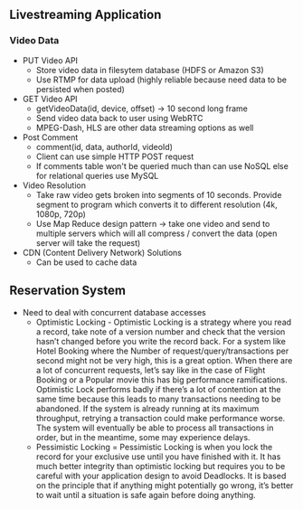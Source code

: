 ## Livestreaming Application
### Video Data
- PUT Video API
  - Store video data in filesytem database (HDFS or Amazon S3)
  - Use RTMP for data upload (highly reliable because need data to be persisted when posted)
- GET Video API
  - getVideoData(id, device, offset) -> 10 second long frame
  - Send video data back to user using WebRTC 
  - MPEG-Dash, HLS are other data streaming options as well
- Post Comment
  - comment(id, data, authorId, videoId)
  - Client can use simple HTTP POST request
  - If comments table won't be queried much than can use NoSQL else for relational queries use MySQL
- Video Resolution
  - Take raw video gets broken into segments of 10 seconds. Provide segment to program which converts it to different resolution (4k, 1080p, 720p)
  - Use Map Reduce design pattern -> take one video and send to multiple servers which will all compress / convert the data (open server will take the request)
- CDN (Content Delivery Network) Solutions
  - Can be used to cache data

## Reservation System
- Need to deal with concurrent database accesses
  - Optimistic Locking - Optimistic Locking is a strategy where you read a record, take note of a version number and check that the version hasn’t changed before you write the record back. For a system like Hotel Booking where the Number of request/query/transactions per second might not be very high, this is a great option. When there are a lot of concurrent requests, let’s say like in the case of Flight Booking or a Popular movie this has big performance ramifications. Optimistic Lock performs badly if there’s a lot of contention at the same time because this leads to many transactions needing to be abandoned. If the system is already running at its maximum throughput, retrying a transaction could make performance worse. The system will eventually be able to process all transactions in order, but in the meantime, some may experience delays.
  - Pessimistic Locking = Pessimistic Locking is when you lock the record for your exclusive use until you have finished with it. It has much better integrity than optimistic locking but requires you to be careful with your application design to avoid Deadlocks. It is based on the principle that if anything might potentially go wrong, it’s better to wait until a situation is safe again before doing anything. 

